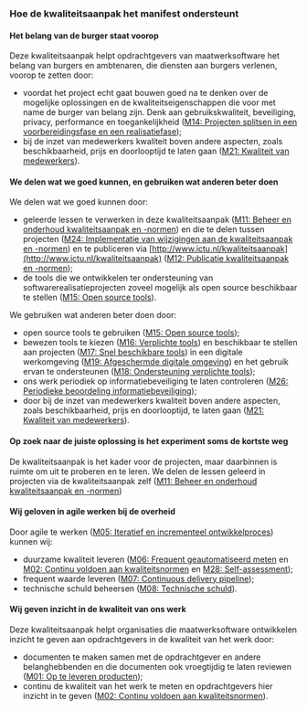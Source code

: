 ### Hoe de kwaliteitsaanpak het manifest ondersteunt

#### Het belang van de burger staat voorop

Deze kwaliteitsaanpak helpt opdrachtgevers van maatwerksoftware het belang van burgers en ambtenaren, die diensten aan burgers verlenen, voorop te zetten door:

- voordat het project echt gaat bouwen goed na te denken over de mogelijke oplossingen en de kwaliteitseigenschappen die voor met name de burger van belang zijn. Denk aan gebruikskwaliteit, beveiliging, privacy, performance en toegankelijkheid ([M14: Projecten splitsen in een voorbereidingsfase en een realisatiefase](#projecten-splitsen-in-een-voorbereidingsfase-en-een-realisatiefase-m14-));
- bij de inzet van medewerkers kwaliteit boven andere aspecten, zoals beschikbaarheid, prijs en doorlooptijd te laten gaan ([M21: Kwaliteit van medewerkers](#kwaliteit-van-medewerkers-m21-)).

#### We delen wat we goed kunnen, en gebruiken wat anderen beter doen

We delen wat we goed kunnen door:

- geleerde lessen te verwerken in deze kwaliteitsaanpak ([M11: Beheer en onderhoud kwaliteitsaanpak en -normen](#beheer-en-onderhoud-kwaliteitsaanpak-en-normen-m11-)) en die te delen tussen projecten ([M24: Implementatie van wijzigingen aan de kwaliteitsaanpak en -normen](#implementatie-van-wijzigingen-aan-de-kwaliteitsaanpak-en-normen-m24-)) en te publiceren via [http://www.ictu.nl/kwaliteitsaanpak](http://www.ictu.nl/kwaliteitsaanpak) ([M12: Publicatie kwaliteitsaanpak en -normen](#publicatie-kwaliteitsaanpak-en-normen-m12-));
- de tools die we ontwikkelen ter ondersteuning van softwarerealisatieprojecten zoveel mogelijk als open source beschikbaar te stellen ([M15: Open source tools](#open-source-tools-m15-)).

We gebruiken wat anderen beter doen door:

- open source tools te gebruiken ([M15: Open source tools](#open-source-tools-m15-));
- bewezen tools te kiezen ([M16: Verplichte tools](#verplichte-tools-m16-)) en beschikbaar te stellen aan projecten ([M17: Snel beschikbare tools](#snel-beschikbare-tools-m17-)) in een digitale werkomgeving ([M19: Afgeschermde digitale omgeving](#afgeschermde-digitale-omgeving-m19-)) en het gebruik ervan te ondersteunen ([M18: Ondersteuning verplichte tools](#ondersteuning-verplichte-tools-m18-));
- ons werk periodiek op informatiebeveiliging te laten controleren ([M26: Periodieke beoordeling informatiebeveiliging](#periodieke-beoordeling-informatiebeveiliging-m26-));
- door bij de inzet van medewerkers kwaliteit boven andere aspecten, zoals beschikbaarheid, prijs en doorlooptijd, te laten gaan ([M21: Kwaliteit van medewerkers](#kwaliteit-van-medewerkers-m21-)).

#### Op zoek naar de juiste oplossing is het experiment soms de kortste weg

De kwaliteitsaanpak is het kader voor de projecten, maar daarbinnen is ruimte om uit te proberen en te leren. We delen de lessen geleerd in projecten via de kwaliteitsaanpak zelf ([M11: Beheer en onderhoud kwaliteitsaanpak en -normen](#beheer-en-onderhoud-kwaliteitsaanpak-en-normen-m11-))

#### Wij geloven in agile werken bij de overheid

Door agile te werken ([M05: Iteratief en incrementeel ontwikkelproces](#iteratief-en-incrementeel-ontwikkelproces-m05-)) kunnen wij:

- duurzame kwaliteit leveren ([M06: Frequent geautomatiseerd meten](#frequent-geautomatiseerd-meten-m06-) en [M02: Continu voldoen aan kwaliteitsnormen](#continu-voldoen-aan-kwaliteitsnormen-m02-) en [M28: Self-assessment](#self-assessment-m28-));
- frequent waarde leveren ([M07: Continuous delivery pipeline](#continuous-delivery-pipeline-m07-));
- technische schuld beheersen ([M08: Technische schuld](#technische-schuld-m08-)).

#### Wij geven inzicht in de kwaliteit van ons werk

Deze kwaliteitsaanpak helpt organisaties die maatwerksoftware ontwikkelen inzicht te geven aan opdrachtgevers in de kwaliteit van het werk door:

- documenten te maken samen met de opdrachtgever en andere belanghebbenden en die documenten ook vroegtijdig te laten reviewen ([M01: Op te leveren producten](#op-te-leveren-producten-m01-));
- continu de kwaliteit van het werk te meten en opdrachtgevers hier inzicht in te geven ([M02: Continu voldoen aan kwaliteitsnormen](#continu-voldoen-aan-kwaliteitsnormen-m02-)).

